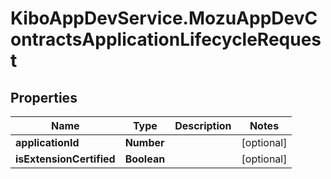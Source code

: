# KiboAppDevService.MozuAppDevContractsApplicationLifecycleRequest

## Properties

Name | Type | Description | Notes
------------ | ------------- | ------------- | -------------
**applicationId** | **Number** |  | [optional] 
**isExtensionCertified** | **Boolean** |  | [optional] 


